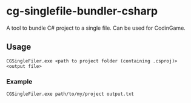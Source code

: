 # cg-singlefile-bundler-csharp
A tool to bundle C# project to a single file. Can be used for CodinGame.

## Usage
```
CGSingleFiler.exe <path to project folder (containing .csproj)> <output file>
```
### Example
```
CGSingleFiler.exe path/to/my/project output.txt
```
